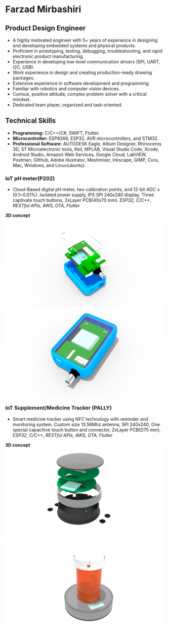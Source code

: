 # Farzad Mirbashiri
## Product Design Engineer

- A highly motivated engineer with 5+ years of experience in designing and developing embedded systems and physical products.
- Proficient in prototyping, testing, debugging, troubleshooting, and rapid electronic product manufacturing.
- Experience in developing low-level communication drivers (SPI, UART, I2C, USB).
- Work experience in design and creating production-ready drawing packages.
- Extensive experience in software development and programming 
- Familiar with robotics and computer vision devices.
- Curious, positive attitude, complex problem solver with a critical mindset.
- Dedicated team player, organized and task-oriented.
## Technical Skills

- **Programming:** C/C++/C#, SWIFT, Flutter.
- **Microcontroller:** ESP8266, ESP32, AVR microcontrollers, and STM32.
- **Professional Software:** AUTODESK Eagle, Altium Designer, Rhinoceros 3D, ST Microelectronic tools, Keil, MPLAB, Visual Studio Code, Xcode, Android Studio, Amazon Web Services, Google Cloud, LabVIEW, Postman, GitHub, Adobe illustrator, Meshmixer, Inkscape, GIMP, Cura, Mac, Windows, and Linux(ubuntu).

### IoT pH meter(P202)
- Cloud-Based digital pH meter, two calibration points, and 12-bit ADC ±(0.1~0.01%).
Isolated power supply, IPS SPI 240x240 display, Three captivate touch buttons, 2xLayer PCB(40x70 mm).
*ESP32, C/C++, RESTful APIs, AWS, OTA, Flutter*

**3D concept**
![This is an image](/assets/images/3D_IoT_pH_meter_1.png)
![This is an image](/assets/images/3D_IoT_pH_meter_2.png)

### IoT Supplement/Medicine Tracker (PALLY)
- Smart medicine tracker using NFC technology with reminder and monitoring system.
Custom size 13.56Mhz antenna, SPI 240x240, One special capacitive touch button and connector, 2xLayer PCB(D75 mm), *ESP32, C/C++, RESTful APIs, AWS, OTA, Flutter*

**3D concept**
![This is an image](/assets/images/3D_Pally_1.png)
![This is an image](/assets/images/3D_Pally_2.png)

